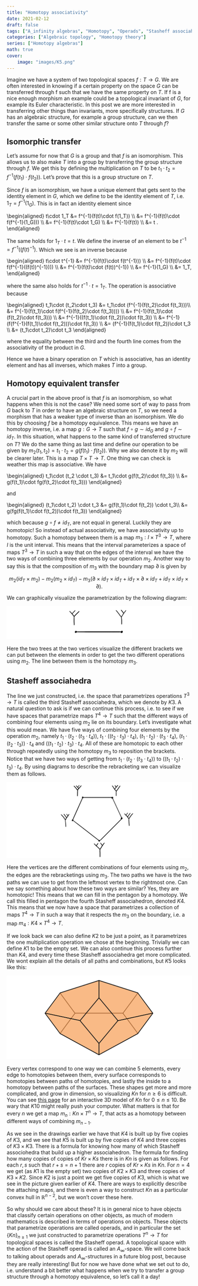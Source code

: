 ```yaml
---
title: "Homotopy associativity"
date: 2021-02-12
draft: false
tags: ["A_infinity algebras", "Homotopy", "Operads", "Stasheff associahedra"]
categories: ["Algebraic topology", "Homotopy theory"]
series: ["Homotopy algebras"]
math: true
cover:
    image: "images/K5.png"
---
```


Imagine we have a system of two topological spaces $f:T\longrightarrow G$. We are often interested in knowing if a certain property on the space $G$ can be transferred through f such that we have the same property on $T$. If f is a nice enough morphism an example could be a topological invariant of $G$, for example its Euler characteristic. In this post we are more interested in transferring other things than invariants, more specifically structures. If $G$ has an algebraic structure, for example a group structure, can we then transfer the same or some other similar structure onto $T$ through $f$?

## Isomorphic transfer

Let’s assume for now that $G$ is a group and that $f$ is an isomorphism. This allows us to also make $T$ into a group by transferring the group structure through $f$. We get this by defining the multiplication on $T$ to be $t_1\cdot t_2 = f^{-1}(f(t_1)\cdot f(t_2))$. Let’s prove that this is a group structure on $T$.

Since $f$ is an isomorphism, we have a unique element that gets sent to the identity element in $G$, which we define to be the identity element of $T$, i.e. $1_T = f^{-1}(1_G)$. This is in fact an identity element since

\begin{aligned} 
t\cdot 1_T &= f^{-1}(f(t)\cdot f(1_T)) \\\\
&= f^{-1}(f(t)\cdot f(f^{-1}(1_G))) \\\\
&= f^{-1}(f(t)\cdot 1_G) \\\\
&= f^{-1}(f(t)) \\\\
&= t . 
\end{aligned}

The same holds for $1_T\cdot t = t$. We define the inverse of an element to be $t^{-1} = f^{-1}((f(t)^{-1})$. Which we see is an inverse because

\begin{aligned}
t\cdot t^{-1} &= f^{-1}(f(t)\cdot f(t^{-1})) \\\\
&= f^{-1}(f(t)\cdot f(f^{-1}((f(t))^{-1}))) \\\\
&= f^{-1}(f(t)\cdot (f(t))^{-1}) \\\\
&= f^{-1}(1_G) \\\\
&= 1_T,
\end{aligned}

where the same also holds for $t^{-1}\cdot t = 1_T$. The operation is associative because

\begin{aligned}
t_1\cdot (t_2\cdot t_3)
&= t_1\cdot (f^{-1}(f(t_2)\cdot f(t_3)))\\\\
&= f^{-1}(f(t_1)\cdot f(f^{-1}(f(t_2)\cdot f(t_3)))) \\\\
&= f^{-1}(f(t_1)\cdot (f(t_2)\cdot f(t_3))) \\\\
&= f^{-1}((f(t_1)\cdot f(t_2))\cdot f(t_3)) \\\\
&= f^{-1}(f(f^{-1}(f(t_1)\cdot f(t_2)))\cdot f(t_3)) \\\\
&= (f^{-1}(f(t_1)\cdot f(t_2))\cdot t_3 \\\\
&= (t_1\cdot t_2)\cdot t_3
\end{aligned}

where the equality between the third and the fourth line comes from the associativity of the product in $G$.

Hence we have a binary operation on $T$ which is associative, has an identity element and has all inverses, which makes $T$ into a group.

## Homotopy equivalent transfer

A crucial part in the above proof is that $f$ is an isomorphism, so what happens when this is not the case? We need some sort of way to pass from $G$ back to $T$ in order to have an algebraic structure on $T$, so we need a morphism that has a weaker type of inverse than an isomorphism. We do this by choosing $f$ be a homotopy equivalence. This means we have an homotopy inverse, i.e. a map $g: G\longrightarrow T$ such that $f\circ g \sim id_G$ and $g\circ f \sim id_T$. In this situation, what happens to the same kind of transferred structure on $T$? We do the same thing as last time and define our operation to be given by $m_2(t_1, t_2)=t_1\cdot t_2 = g(f(t_1)\cdot f(t_2))$. Why we also denote it by $m_2$ will be clearer later. This is a map $T\times T\longrightarrow T$. One thing we can check is weather this map is associative. We have

\begin{aligned} 
t_1\cdot (t_2 \cdot t_3) 
&= t_1\cdot g(f(t_2)\cdot f(t_3)) \\\\
&= g(f(t_1)\cdot fg(f(t_2)\cdot f(t_3)))
\end{aligned}

and

\begin{aligned}
(t_1\cdot t_2) \cdot t_3
&= g(f(t_1)\cdot f(t_2)) \cdot t_3\\\\
&= g(fg(f(t_1)\cdot f(t_2))\cdot f(t_3))
\end{aligned}

which because $g\circ f \neq id_T$, are not equal in general. Luckily they are homotopic! So instead of actual associativity, we have associativity up to homotopy. Such a homotopy between them is a map $m_3:I\times T^3\longrightarrow T$, where $I$ is the unit interval. This means that the interval parameterizes a space of maps $T^3\longrightarrow T$ in such a way that on the edges of the interval we have the two ways of combining three elements by our operation $m_2$. Another way to say this is that the composition of $m_3$ with the boundary map $\partial$ is given by

$$m_2(id_T\times m_2) - m_2(m_2 \times id_T) - m_3(\partial \times id_T \times id_T + id_T\times \partial \times id_T + id_T\times id_T\times \partial ).$$

We can graphically visualize the parametrization by the following diagram:

![Error loading image](images/K3.png)

Here the two trees at the two vertices visualize the different brackets we can put between the elements in order to get the two different operations using $m_2$. The line between them is the homotopy $m_3$.

## Stasheff associahedra

The line we just constructed, i.e. the space that parametrizes operations $T^3\longrightarrow T$ is called the third Stasheff associahedra, which we denote by $K3$. A natural question to ask is if we can continue this process, i.e. to see if we have spaces that parametrize maps $T^4\longrightarrow T$ such that the different ways of combining four elements using $m_2$ lie on its boundary. Let’s investigate what this would mean. We have five ways of combining four elements by the operation $m_2$, namely $t_1 \cdot (t_2 \cdot (t_3 \cdot t_4))$, $t_1 \cdot ((t_2 \cdot t_3) \cdot t_4)$, $(t_1 \cdot t_2) \cdot (t_3 \cdot t_4)$, $(t_1 \cdot (t_2 \cdot t_3)) \cdot t_4$ and $((t_1 \cdot t_2) \cdot t_3) \cdot t_4$. All of these are homotopic to each other through repeatedly using the homotopy $m_3$ to reposition the brackets. Notice that we have two ways of getting from $t_1 \cdot (t_2 \cdot (t_3 \cdot t_4))$ to $((t_1 \cdot t_2) \cdot t_3) \cdot t_4$. By using diagrams to describe the rebracketing we can visualize them as follows.

![Error loading image](images/K4.png)

Here the vertices are the different combinations of four elements using $m_2$, the edges are the rebracketings using $m_3$. The two paths we have is the two paths we can use to get from the leftmost vertex to the rightmost one. Can we say something about how these two ways are similar? Yes, they are homotopic! This means that we can fill in the pentagon by a homotopy. We call this filled in pentagon the fourth Stasheff associahedron, denoted $K4$. This means that we now have a space that parametrizes a collection of maps $T^4\longrightarrow T$ in such a way that it respects the $m_3$ on the boundary, i.e. a map $m_4: K4\times T^4\longrightarrow T$.

If we look back we can also define $K2$ to be just a point, as it parametrizes the one multiplication operation we chose at the beginning. Trivially we can define $K1$ to be the empty set. We can also continue this process further than $K4$, and every time these Stasheff associahedra get more complicated. We wont explain all the details of all paths and combinations, but $K5$ looks like this:

![Error loading image](images/K5.png)

Every vertex correspond to one way we can combine 5 elements, every edge to homotopies between them, every surface corresponds to homotopies between paths of homotopies, and lastly the inside to a homotopy between paths of the surfaces. These shapes get more and more complicated, and grow in dimension, so visualizing $Kn$ for $n\geq 6$ is difficult. You can see [this page](https://ltrujello.github.io/Monoidal_Coherence_and_Binary_Words/associahedra_in_3D/) for an interactive 3D model of $Kn$ for $0\leq n\leq 10$. Be wary that $K10$ might really push your computer. What matters is that for every $n$ we get a map $m_n:Kn\times T^n\longrightarrow T$, that acts as a homotopy between different ways of combining $m_{n-1}$.

As we see in the drawings earlier we have that $K4$ is built up by five copies of $K3$, and we see that $K5$ is built up by five copies of $K4$ and three copies of $K3\times K3$. There is a formula for knowing how many of which Stasheff associohedra that build up a higher associahedron. The formula for finding how many copies of copies of $Kr\times Ks$ there is in $Kn$ is given as follows. For each $r, s$ such that $r+s=n+1$ there are $r$ copies of $Kr\times Ks$ in $Kn$. For $n=4$ we get (as $K1$ is the empty set) two copies of $K2\times K3$ and three copies of $K3\times K2$. Since $K2$ is just a point we get five copies of $K3$, which is what we see in the picture given earlier of $K4$. There are ways to explicitly describe the attaching maps, and there is even a way to construct $Kn$ as a particular convex hull in $\mathbb{R}^{n-2}$, but we won’t cover these here.

So why should we care about these? It is in general nice to have objects that classify certain operations on other objects, as much of modern mathematics is described in terms of operations on objects. These objects that parametrize operations are called operads, and in particular the set $\{Kn\}_ {n\geq 1}$ we just constructed to parametrize operations $T^n\longrightarrow T$ for topological spaces is called the Stasheff operad. A topological space with the action of the Stasheff operad is called an $A_\infty$-space. We will come back to talking about operads and $A_\infty$-structures in a future blog post, because they are really interesting! But for now we have done what we set out to do, i.e. understand a bit better what happens when we try to transfer a group structure through a homotopy equivalence, so let’s call it a day!